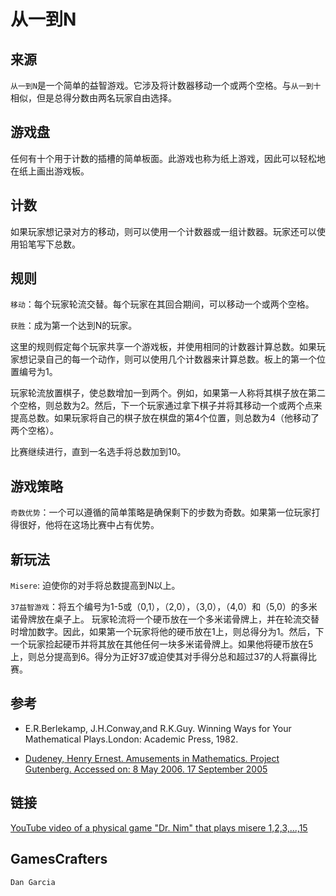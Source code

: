 # 从一到N

## 来源

`从一到N`是一个简单的益智游戏。它涉及将计数器移动一个或两个空格。与`从一到十`相似，但是总得分数由两名玩家自由选择。

## 游戏盘

任何有十个用于计数的插槽的简单板面。此游戏也称为纸上游戏，因此可以轻松地在纸上画出游戏板。

## 计数

如果玩家想记录对方的移动，则可以使用一个计数器或一组计数器。玩家还可以使用铅笔写下总数。

## 规则

`移动`：每个玩家轮流交替。每个玩家在其回合期间，可以移动一个或两个空格。

`获胜`：成为第一个达到N的玩家。

这里的规则假定每个玩家共享一个游戏板，并使用相同的计数器计算总数。如果玩家想记录自己的每一个动作，则可以使用几个计数器来计算总数。板上的第一个位置编号为1。

玩家轮流放置棋子，使总数增加一到两个。例如，如果第一人称将其棋子放在第二个空格，则总数为2。然后，下一个玩家通过拿下棋子并将其移动一个或两个点来提高总数。如果玩家将自己的棋子放在棋盘的第4个位置，则总数为4（他移动了两个空格）。

比赛继续进行，直到一名选手将总数加到10。

## 游戏策略

`奇数优势`：一个可以遵循的简单策略是确保剩下的步数为奇数。如果第一位玩家打得很好，他将在这场比赛中占有优势。

## 新玩法

`Misere`: 迫使你的对手将总数提高到N以上。

`37益智游戏`：将五个编号为1-5或（0,1），（2,0），（3,0），（4,0）和（5,0）的多米诺骨牌放在桌子上。 玩家轮流将一个硬币放在一个多米诺骨牌上，并在轮流交替时增加数字。因此，如果第一个玩家将他的硬币放在1上，则总得分为1。然后，下一个玩家捡起硬币并将其放在其他任何一块多米诺骨牌上。如果他将硬币放在5上，则总分提高到6。得分为正好37或迫使其对手得分总和超过37的人将赢得比赛。

## 参考

- E.R.Berlekamp, J.H.Conway,and R.K.Guy. Winning Ways for Your Mathematical Plays.London: Academic Press, 1982.

- [Dudeney, Henry Ernest. Amusements in Mathematics. Project Gutenberg. Accessed on: 8 May 2006. 17 September 2005](http://www.gutenberg.org/ebooks/16713)

## 链接

[YouTube video of a physical game "Dr. Nim" that plays misere 1,2,3,...,15
](http://www.youtube.com/watch?v=oxBghtQ8McA)

## GamesCrafters

`Dan Garcia`

